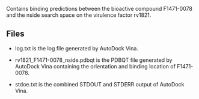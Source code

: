 Contains binding predictions between the bioactive compound F1471-0078 and the nside search space on the virulence factor rv1821.

## Files

- log.txt is the log file generated by AutoDock Vina.

- rv1821_F1471-0078_nside.pdbqt is the PDBQT file generated by AutoDock Vina containing the orientation and binding location of F1471-0078.

- stdoe.txt is the combined STDOUT and STDERR output of AutoDock Vina.

